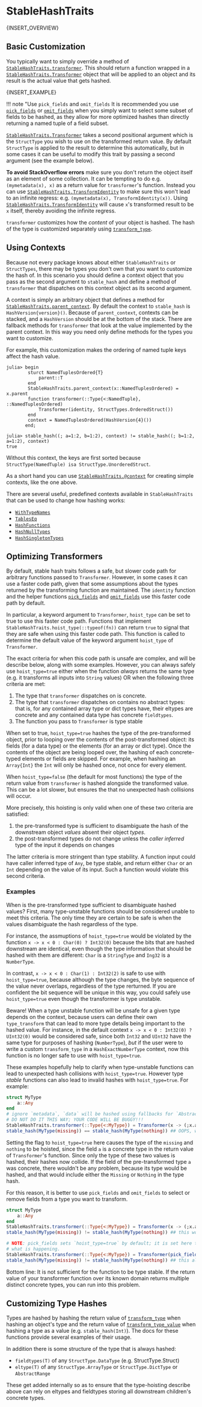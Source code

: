 # StableHashTraits

{INSERT_OVERVIEW}

## Basic Customization

You typically want to simply override a method of [`StableHashTraits.transformer`](@ref). This should return a function wrapped in a [`StableHashTraits.Transformer`](@ref) object that will be applied to an object and its result is the actual value that gets hashed.

{INSERT_EXAMPLE}

!!! note "Use `pick_fields` and `omit_fields`
    It is recommended you use [`pick_fields`](@ref) or [`omit_fields`](@ref) when you simply want to select some subset of fields to be hashed, as they allow for more optimized hashes than directly returning a named tuple of a field subset.

[`StableHashTraits.Transformer`](@ref) takes a second positional argument which is the `StructType` you wish to use on the transformed return value. By default `StructType` is applied to the result to determine this automatically, but in some cases it can be useful to modify this trait by passing a second argument (see the example below).

**To avoid StackOverflow errors** make sure you don't return the object itself as an element of some collection. It can be tempting to do e.g. `(mymetadata(x), x)` as a return value for `transformer`'s function. Instead you can use [`StableHashTraits.TransformIdentity`](@ref) to make sure this won't lead to an infinite regress: e.g. `(mymetadata(x), TransformIdentity(x))`. Using [`StableHashTraits.TransformIdentity`](@ref) will cause `x`'s transformed result to be `x` itself, thereby avoiding the infinite regress.

`transformer` customizes how the *content* of your object is hashed. The hash of the type is customized separately using [`transform_type`](@ref).

## Using Contexts

Because not every package knows about either `StableHashTraits` or `StructTypes`, there may be types you don't own that you want to customize the hash of. In this scenario you should define a context object that you pass as the second argument to `stable_hash` and define a method of `transformer` that dispatches on this context object as its second argument.

A context is simply an arbitrary object that defines a method for [`StableHashTraits.parent_context`](@ref). By default the context to `stable_hash` is `HashVersion{version}()`. Because of `parent_context`, contexts can be stacked, and a `HashVersion` should be at the bottom of the stack. There are fallback methods for `transformer` that look at the value implemented by the parent context. In this way you need only define methods for the types you want to customize.

For example, this customization makes the ordering of named tuple keys affect the hash value.

```@doctest
julia> begin
        sturct NamedTuplesOrdered{T}
            parent::T
        end
        StableHashTraits.parent_context(x::NamedTuplesOrdered) = x.parent
        function transformer(::Type{<:NamedTuple}, ::NamedTuplesOrdered)
            Transformer(identity, StructTypes.OrderedStruct())
        end
        context = NamedTuplesOrdered(HashVersion{4}())
       end;

julia> stable_hash((; a=1:2, b=1:2), context) != stable_hash((; b=1:2, a=1:2), context)
true
```

Without this context, the keys are first sorted because `StructType(NamedTuple) isa StructType.UnorderedStruct`.

As a short hand you can use [`StableHashTraits.@context`](@ref) for creating simple contexts, like the one above.

There are several useful, predefined contexts available in `StableHashTraits` that can be used to change how hashing works:

- [`WithTypeNames`](@ref)
- [`TablesEq`](@ref)
- [`HashFunctions`](@ref)
- [`HashNullTypes`](@ref)
- [`HashSingletonTypes`](@ref)

## Optimizing Transformers

By default, stable hash traits follows a safe, but slower code path for arbitrary functions passed to `Transformer`. However, in some cases it can use a faster code path, given that some assumptions about the types returned by the transforming function are maintained.
The `identity` function and the helper functions [`pick_fields`](@ref) and [`omit_fields`](@ref) use this faster code path by default.

In particular, a keyword argument to `Transformer`, `hoist_type` can be set to true to use this faster code path. Functions that implement `StableHashTraits.hoist_type(::typeof(fn))` can return `true` to signal that they are safe when using this faster code path. This function is called to determine the default value of the keyword argument `hoist_type` of `Transformer`.

The exact criteria for when this code path is unsafe are complex, and will be describe below, along with some examples. However, you can always safely use `hoist_type=true` either when the function *always* returns the same type (e.g. it transforms all inputs into `String` values) OR when the following three criteria are met:

1. The type that `transformer` dispatches on is concrete.
2. The type that `transformer` dispatches on contains no abstract types: that is, for any contained array type or dict types have, their eltypes are concrete and any contained data type has concrete `fieldtypes`.
3. The function you pass to `Transformer` is type stable

When set to true, `hoist_type=true` hashes the type of the pre-transformed object, prior to looping over the contents of the post-transformed object: its fields (for a data type) or the elements (for an array or dict type). Once the contents of the object are being looped over, the hashing of each concrete-typed elements or fields are skipped. For example, when hashing an `Array{Int}` the `Int` will only be hashed once, not once for every element.

When `hoist_type=false` (the default for most functions) the type of the return value from `transformer` is hashed alongside the transformed value. This can be a lot slower, but ensures the that no unexpected hash collisions will occur.

More precisely, this hoisting is only valid when one of these two criteria are satisfied:

1. the pre-transformed type is sufficient to disambiguate the hash of the downstream object *values* absent their object *types*.
2. the post-transformed types do not change unless the *caller inferred* type of the input it depends on changes

The latter criteria is more stringent than type stability. A function input could have caller inferred type of `Any`, be type stable, and return either `Char` or an `Int` depending on the value of its input. Such a function would violate this second criteria.

### Examples

When is the pre-transformed type sufficient to disambiguate hashed values? First, many type-unstable functions should be considered unable to meet this criteria. The only time they are certain to be safe is when the values disambiguate the hash regardless of the type.

For instance, the assmuptions of `hoist_type=true` would be violated by the function `x -> x < 0 : Char(0) ? Int32(0)` because the bits that are hashed downstream are identical, even though the type information that should be hashed with them are different: `Char` is a `StringType` and `Ing32` is a `NumberType`.

In contrast, `x -> x < 0 : Char(1) : Int32(2)` is safe to use with `hoist_type=true`, because although the type changes, the byte sequence of the value never overlaps, regardless of the type rerturned. If you are confident the bit sequence will be unique in this way, you could safely use `hoist_type=true` even though the transformer is type unstable.

Beware! When a type unstable function will be unsafe for a given type depends on the context, because users can define their own `type_transform` that can lead to more type details being important to the hashed value. For instance, in the default context `x -> x < 0 : Int32(0) ? UInt32(0)` would be considered safe, since both `Int32` and `UInt32` have the same type for purposes of hashing (`NumberType`), *but* if the user were to write a custom `transform_type` in a `HashExactNumberType` context, now this function is no longer safe to use with `hoist_type=true`.

These examples hopefully help to clarify when type-unstable functions can lead to unexpected hash collisions with `hoist_type=true`. However type *stable* functions can also lead to invalid hashes with `hoist_type=true`. For example:

```julia
struct MyType
    a::Any
end
# ignore `metadata`, `data` will be hashed using fallbacks for `AbstractArray` type
# DO NOT DO IT THIS WAY; YOUR CODE WILL BE BUGGY!!!
StableHashTraits.transformer(::Type{<:MyType}) = Transformer(x -> (;x.a); hoist_type=true)
stable_hash(MyType(missing)) == stable_hash(MyType(nothing)) ## OOPS, we wanted these to be different but this returns `true`
```

Setting the flag to `hoist_type=true` here causes the type of the `missing` and `nothing` to be hoisted, since the field `a` is a concrete type in the return value of `Transformer`'s function. Since only the type of these two values is hashed, their hashes now collide. If the field of the pre-transformed type `a` was concrete, there wouldn't be any problem, because its type would be hashed, and that would include either the `Missing` or `Nothing` in the type hash.

For this reason, it is better to use `pick_fields` and `omit_fields` to select or remove fields from a type you want to transform.

```julia
struct MyType
    a::Any
end
StableHashTraits.transformer(::Type{<:MyType}) = Transformer(x -> (;x.a); hoist_type=false)
stable_hash(MyType(missing)) != stable_hash(MyType(nothing)) ## this works

# NOTE: pick_fields sets `hoist_type=true` by default; it is set here to clearly illustrate
# what is happening.
StableHashTraits.transformer(::Type{<:MyType}) = Transformer(pick_fields(:a); hoist_type=true)
stable_hash(MyType(missing)) != stable_hash(MyType(nothing)) ## this also works and is faster than the previous implementation
```

Bottom line: It is not sufficient for the function to be type stable. If the return value of your transformer function over its known domain returns multiple distinct concrete types, you can run into this problem.

## Customizing Type Hashes

Types are hashed by hashing the return value of [`transform_type`](@ref) when hashing an object's type and the return value of [`transform_type_value`](@ref) when hashing a type as a value (e.g. `stable_hash(Int)`). The docs for these functions provide several examples of their usage.

In addition there is some structure of the type that is always hashed:

- `fieldtypes(T)` of any `StructType.DataType` (e.g. StructType.Struct)
- `eltype(T)` of any `StructType.ArrayType` or `StructType.DictType` or `AbstractRange`

These get added internally so as to ensure that the type-hoisting describe above can rely on eltypes and fieldtypes storing all downstream children's concrete types.
